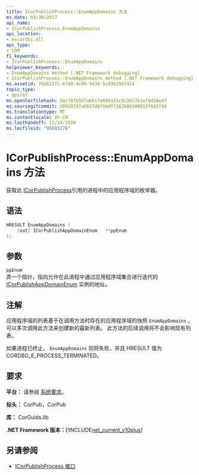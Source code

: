 ```yaml
---
title: ICorPublishProcess::EnumAppDomains 方法
ms.date: 03/30/2017
api_name:
- ICorPublishProcess.EnumAppDomains
api_location:
- mscordbi.dll
api_type:
- COM
f1_keywords:
- ICorPublishProcess::EnumAppDomains
helpviewer_keywords:
- EnumAppDomains method [.NET Framework debugging]
- ICorPublishProcess::EnumAppDomains method [.NET Framework debugging]
ms.assetid: 7da621fc-e7d0-4c00-9439-5c93619d7414
topic_type:
- apiref
ms.openlocfilehash: 2acf8fb507ab617e066a31c9c2657b1ef0d18e47
ms.sourcegitcommit: d8020797a6657d0fbbdff362b80300815f682f94
ms.translationtype: MT
ms.contentlocale: zh-CN
ms.lasthandoff: 11/24/2020
ms.locfileid: "95693276"
---
```

# <a name="icorpublishprocessenumappdomains-method"></a>ICorPublishProcess::EnumAppDomains 方法

获取此 [ICorPublishProcess](icorpublishprocess-interface.md)引用的进程中的应用程序域的枚举器。  
  
## <a name="syntax"></a>语法  
  
```cpp  
HRESULT EnumAppDomains (  
    [out] ICorPublishAppDomainEnum   **ppEnum  
);  
```  
  
## <a name="parameters"></a>参数  

 `ppEnum`  
 弄一个指针，指向允许在此进程中通过应用程序域集合进行迭代的 [ICorPublishAppDomainEnum](icorpublishappdomainenum-interface.md) 实例的地址。  
  
## <a name="remarks"></a>注解  

 应用程序域的列表基于在调用方法时存在的应用程序域的快照 `EnumAppDomains` 。 可以多次调用此方法来创建新的最新列表。 此方法的后续调用将不会影响现有列表。  
  
 如果进程已终止， `EnumAppDomains` 则将失败，并且 HRESULT 值为 CORDBG_E_PROCESS_TERMINATED。  
  
## <a name="requirements"></a>要求  

 **平台：** 请参阅 [系统要求](../../get-started/system-requirements.md)。  
  
 **标头：** CorPub，CorPub  
  
 **库：** CorGuids.lib  
  
 **.NET Framework 版本：**[!INCLUDE[net_current_v10plus](../../../../includes/net-current-v10plus-md.md)]  
  
## <a name="see-also"></a>另请参阅

- [ICorPublishProcess 接口](icorpublishprocess-interface.md)
